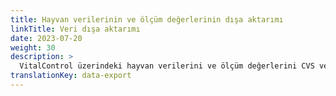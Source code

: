 ```yaml
---
title: Hayvan verilerinin ve ölçüm değerlerinin dışa aktarımı
linkTitle: Veri dışa aktarımı
date: 2023-07-20
weight: 30
description: >
  VitalControl üzerindeki hayvan verilerini ve ölçüm değerlerini CVS veri dosyalarına dışa aktarın.
translationKey: data-export
---
```

